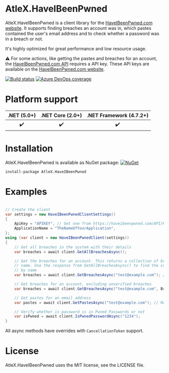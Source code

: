 # AtleX.HaveIBeenPwned

AtleX.HaveIBeenPwned is a client library for the [HaveIBeenPwned.com website](https://haveibeenpwned.com/). It supports 
finding breaches an account was in, which pastes contained the user's email address and to check whether a password
was in a breach or not.

It's highly optimized for great performance and low resource usage.

:warning: For some actions, like getting the pastes and breaches for an account, the [HaveIBeenPwned.com API](https://haveibeenpwned.com/) 
requires a API key. These API keys are available on the [HaveIBeenPwned.com website](https://haveibeenpwned.com/API/Key).

[![Build status](https://interastra.visualstudio.com/OSS%20-%20CI/_apis/build/status/AtleX.HaveIBeenPwned%20CI?branchName=master)](https://dev.azure.com/interastra/OSS%20-%20CI/_build?definitionId=11&_a=summary) [![Azure DevOps coverage](https://img.shields.io/azure-devops/coverage/interastra/OSS%20-%20CI/11.svg?maxAge=3600)](https://dev.azure.com/interastra/OSS%20-%20CI/_build?definitionId=11&_a=summary) 


# Platform support

|  .NET (5.0+)       |  .NET Core (2.0+)  | .NET Framework (4.7.2+) |
|:------------------:|:------------------:|:-----------------------:|
| :heavy_check_mark: | :heavy_check_mark: | :heavy_check_mark:      |


# Installation

AtleX.HaveIBeenPwned is available as NuGet package: [![NuGet](https://img.shields.io/nuget/v/AtleX.HaveIBeenPwned.svg?maxAge=3600)](https://www.nuget.org/packages/AtleX.HaveIBeenPwned/)

```
install-package AtleX.HaveIBeenPwned
```

# Examples

```csharp

// Create the client
var settings = new HaveIBeenPwnedClientSettings()
{
    ApiKey = "APIKEY", // Get one from https://haveibeenpwned.com/API/Key. Necessary for getting the breaches and pastes an account is in.
    ApplicationName = "TheNameOfYourApplication",
};
using (var client = new HaveIBeenPwnedClient(settings))
{
    // Get all breaches in the system with their details
    var breaches = await client.GetAllBreachesAsync();

    // Get the breaches for an account. This returns a collection of breaches with their 
    // name. Use the response from GetAllBreachesAsync() to find the corresponding details 
    // by name
    var breaches = await client.GetBreachesAsync("test@example.com"); // Requires an API key

    // Get breaches for an account, excluding unverified breaches
    var breaches = await client.GetBreachesAsync("test@example.com", BreachMode.ExcludeUnverified); // Requires an API key

    // Get pastes for an email address
    var pastes = await client.GetPastesAsync("test@example.com"); // Requires an API key

    // Verify whether is password is in Pwned Passwords or not
    var isPwned = await client.IsPwnedPasswordAsync("1234");
}
```

All async methods have overrides with `CancellationToken` support.

# License

AtleX.HaveIBeenPwned uses the MIT license, see the LICENSE file.
